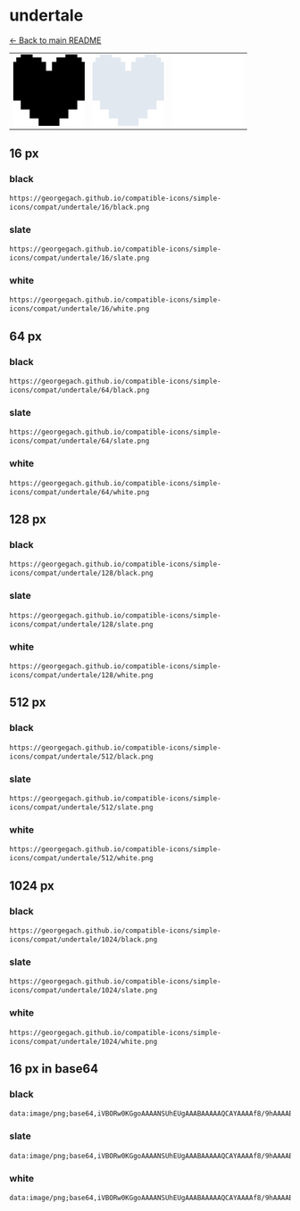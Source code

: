 # undertale

[← Back to main README](../../README.md)

<table><tr>
  <td><img src="./128/black.png" width="128" alt="undertale black icon" /></td>
  <td><img src="./128/slate.png" width="128" alt="undertale slate icon" /></td>
  <td><img src="./128/white.png" width="128" alt="undertale white icon" /></td>
</tr></table>

## 16 px

### black
```
https://georgegach.github.io/compatible-icons/simple-icons/compat/undertale/16/black.png
```

### slate
```
https://georgegach.github.io/compatible-icons/simple-icons/compat/undertale/16/slate.png
```

### white
```
https://georgegach.github.io/compatible-icons/simple-icons/compat/undertale/16/white.png
```

## 64 px

### black
```
https://georgegach.github.io/compatible-icons/simple-icons/compat/undertale/64/black.png
```

### slate
```
https://georgegach.github.io/compatible-icons/simple-icons/compat/undertale/64/slate.png
```

### white
```
https://georgegach.github.io/compatible-icons/simple-icons/compat/undertale/64/white.png
```

## 128 px

### black
```
https://georgegach.github.io/compatible-icons/simple-icons/compat/undertale/128/black.png
```

### slate
```
https://georgegach.github.io/compatible-icons/simple-icons/compat/undertale/128/slate.png
```

### white
```
https://georgegach.github.io/compatible-icons/simple-icons/compat/undertale/128/white.png
```

## 512 px

### black
```
https://georgegach.github.io/compatible-icons/simple-icons/compat/undertale/512/black.png
```

### slate
```
https://georgegach.github.io/compatible-icons/simple-icons/compat/undertale/512/slate.png
```

### white
```
https://georgegach.github.io/compatible-icons/simple-icons/compat/undertale/512/white.png
```

## 1024 px

### black
```
https://georgegach.github.io/compatible-icons/simple-icons/compat/undertale/1024/black.png
```

### slate
```
https://georgegach.github.io/compatible-icons/simple-icons/compat/undertale/1024/slate.png
```

### white
```
https://georgegach.github.io/compatible-icons/simple-icons/compat/undertale/1024/white.png
```

## 16 px in base64

### black
```
data:image/png;base64,iVBORw0KGgoAAAANSUhEUgAAABAAAAAQCAYAAAAf8/9hAAAABmJLR0QA/wD/AP+gvaeTAAAAi0lEQVQ4je3S0Q0CIRAE0KdnGRSihWBXp33YiFZgA3ZgA+eHkHiE4zD+OsmGZZnZmQ8gYMSUakRM84yQZiUvKIZThVAazDib1CzhmM7LEmHXEMN+5d1aglVsfxH/F7wx4I4HDl9qTzjnS1T/aa2KOQE8cetMkp2vSTdDT5L4KRiKBa0kTeeeJLFGfAHISD9JifK+1wAAAABJRU5ErkJggg==
```

### slate
```
data:image/png;base64,iVBORw0KGgoAAAANSUhEUgAAABAAAAAQCAYAAAAf8/9hAAAABmJLR0QA/wD/AP+gvaeTAAAAxElEQVQ4je2TwQ2CQBRE32cpgMQTCQltYCP0oX2IfUgh0IZmE7yQ4N31e1kMYCAQr85td2b+TDb7xdo2eZnwgOgRAJVC0do4VyXJzgJY2ybOmL0g2VAXuOdZbs3j9LkcwgsARgETjdzunX4RPa/kACJc5jThHAEgSOZHzWuWGqxB8Iv5P8APUCVHpdjsVClUyYM0jkpF681+tE7jqAwAjHPV6iY+2ThXgf+JfmnKa9MhK5P78+gRF5tMknuMdmGpyTS5xxvAKmtMWkICBgAAAABJRU5ErkJggg==
```

### white
```
data:image/png;base64,iVBORw0KGgoAAAANSUhEUgAAABAAAAAQCAYAAAAf8/9hAAAABmJLR0QA/wD/AP+gvaeTAAAAdklEQVQ4je2TuRGAIBREV8cyKMRGoCstxCafCV7AF9TUTZiBvYJFgAMmDkyAB5wiIscXeE7JJSmhEHDhdACyEeK5WIThRixJY+VdtQZV9F/Ev8FhECTNL7Sztp3EmT6F362MrVvI/srZqKWJz4SNTezkxibF5BVthUOcel6tVQAAAABJRU5ErkJggg==
```

